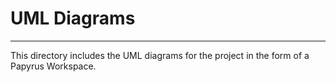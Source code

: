 # UML Diagrams
---
This directory includes the UML diagrams for the project in the form of a Papyrus Workspace.